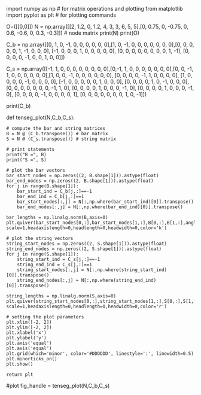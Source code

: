 import numpy as np # for matrix operations and plotting
from matplotlib import pyplot as plt # for plotting commands

O=([[0,0]])
N = np.array([[2, 1.2, 0, 1.2, 4, 3, 3, 6, 5, 5],[0, 0.75, 0, -0.75, 0, 0.6, -0.6, 0, 0.3, -0.3]]) # node matrix
print(N)
print(O)

C_b = np.array([[0, 1, 0, -1, 0, 0, 0, 0, 0, 0],[1, 0, -1, 0, 0, 0, 0, 0, 0, 0],[0, 0, 0, 0, 0, 1, -1, 0, 0, 0], [-1, 0, 0, 0, 1, 0, 0, 0, 0, 0], [0, 0, 0, 0, 0, 0, 0, 0, 1, -1], [0, 0, 0, 0, -1, 0, 0, 1, 0, 0]])

C_s = np.array([[-1, 1, 0, 0, 0, 0, 0, 0, 0, 0],[0,-1, 1, 0, 0, 0, 0, 0, 0, 0],[0, 0, -1, 1, 0, 0, 0, 0, 0, 0],[1, 0, 0, -1, 0, 0, 0, 0, 0, 0], [0, 0, 0, 0, -1, 1, 0, 0, 0, 0], [1, 0, 0, 0, 0, -1, 0, 0, 0, 0], [-1, 0, 0, 0, 0, 0, 1, 0, 0, 0], [0, 0, 0, 0, 1, 0, -1, 0, 0, 0], [0, 0, 0, 0, 0, 0, 0, -1, 1, 0], [0, 0, 0, 0, 1, 0, 0, 0, -1, 0], [0, 0, 0, 0, 1, 0, 0, 0, -1, 0], [0, 0, 0, 0, -1, 0, 0, 0, 0, 1], [0, 0, 0, 0, 0, 0, 0, 1, 0, -1]])

print(C_b)

def tenseg_plot(N,C_b,C_s):
   
    # compute the bar and string matrices
    B = N @ (C_b.transpose()) # bar matrix
    S = N @ (C_s.transpose()) # string matrix

    # print statements
    print("B =", B)
    print("S =", S)
   
    # plot the bar vectors
    bar_start_nodes = np.zeros((2, B.shape[1])).astype(float)
    bar_end_nodes = np.zeros((2, B.shape[1])).astype(float)
    for j in range(B.shape[1]):
        bar_start_ind = C_b[j,:]==-1
        bar_end_ind = C_b[j,:]==1
        bar_start_nodes[:,j] = N[:,np.where(bar_start_ind)[0]].transpose()
        bar_end_nodes[:,j] = N[:,np.where(bar_end_ind)[0]].transpose()
   
    bar_lengths = np.linalg.norm(B,axis=0)
    plt.quiver(bar_start_nodes[0,:],bar_start_nodes[1,:],B[0,:],B[1,:],angles='xy',scale_units='xy', scale=1,headaxislength=0,headlength=0,headwidth=0,color='k')
   
    # plot the string vectors
    string_start_nodes = np.zeros((2, S.shape[1])).astype(float)
    string_end_nodes = np.zeros((2, S.shape[1])).astype(float)
    for j in range(S.shape[1]):
        string_start_ind = C_s[j,:]==-1
        string_end_ind = C_s[j,:]==1
        string_start_nodes[:,j] = N[:,np.where(string_start_ind)[0]].transpose()
        string_end_nodes[:,j] = N[:,np.where(string_end_ind)[0]].transpose()
   
    string_lengths = np.linalg.norm(S,axis=0)
    plt.quiver(string_start_nodes[0,:],string_start_nodes[1,:],S[0,:],S[1,:],angles='xy',scale_units='xy', scale=1,headaxislength=0,headlength=0,headwidth=0,color='r')
   
    # setting the plot parameters
    plt.xlim([-2, 2])
    plt.ylim([-2, 2])
    plt.xlabel('x')
    plt.ylabel('y')
    plt.axis('equal')
    plt.axis('equal')
    plt.grid(which='minor', color='#DDDDDD', linestyle=':', linewidth=0.5)
    plt.minorticks_on()
    plt.show()
   
    return plt
   

#plot
fig_handle = tenseg_plot(N,C_b,C_s)
